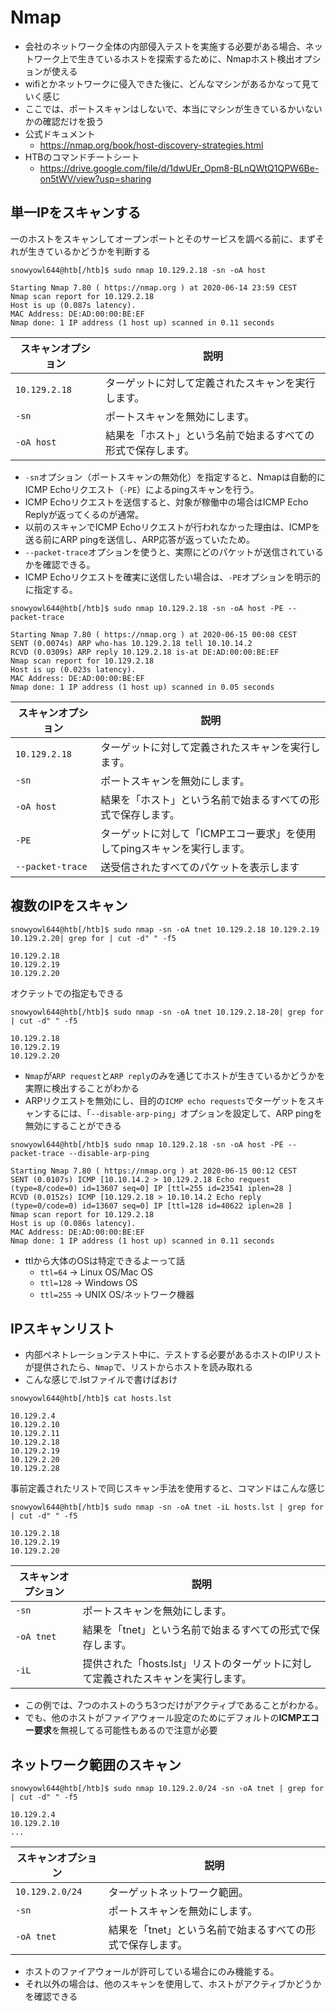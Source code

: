 # Nmap
- 会社のネットワーク全体の内部侵入テストを実施する必要がある場合、ネットワーク上で生きているホストを探索するために、Nmapホスト検出オプションが使える
- wifiとかネットワークに侵入できた後に、どんなマシンがあるかなって見ていく感じ
- ここでは、ポートスキャンはしないで、本当にマシンが生きているかいないかの確認だけを扱う
- 公式ドキュメント
	- https://nmap.org/book/host-discovery-strategies.html
- HTBのコマンドチートシート
	- https://drive.google.com/file/d/1dwUEr_Opm8-BLnQWtQ1QPW6Be-on5tWV/view?usp=sharing

## 単一IPをスキャンする
一のホストをスキャンしてオープンポートとそのサービスを調べる前に、まずそれが生きているかどうかを判断する
```shell-session
snowyowl644@htb[/htb]$ sudo nmap 10.129.2.18 -sn -oA host 

Starting Nmap 7.80 ( https://nmap.org ) at 2020-06-14 23:59 CEST
Nmap scan report for 10.129.2.18
Host is up (0.087s latency).
MAC Address: DE:AD:00:00:BE:EF
Nmap done: 1 IP address (1 host up) scanned in 0.11 seconds
```

|**スキャンオプション**|**説明**|
|---|---|
|`10.129.2.18`|ターゲットに対して定義されたスキャンを実行します。|
|`-sn`|ポートスキャンを無効にします。|
|`-oA host`|結果を「ホスト」という名前で始まるすべての形式で保存します。|
- `-sn`オプション（ポートスキャンの無効化）を指定すると、Nmapは自動的にICMP Echoリクエスト（`-PE`）によるpingスキャンを行う。
- ICMP Echoリクエストを送信すると、対象が稼働中の場合はICMP Echo Replyが返ってくるのが通常。
- 以前のスキャンでICMP Echoリクエストが行われなかった理由は、ICMPを送る前にARP pingを送信し、ARP応答が返っていたため。
- `--packet-trace`オプションを使うと、実際にどのパケットが送信されているかを確認できる。
- ICMP Echoリクエストを確実に送信したい場合は、`-PE`オプションを明示的に指定する。

```shell-session
snowyowl644@htb[/htb]$ sudo nmap 10.129.2.18 -sn -oA host -PE --packet-trace 

Starting Nmap 7.80 ( https://nmap.org ) at 2020-06-15 00:08 CEST
SENT (0.0074s) ARP who-has 10.129.2.18 tell 10.10.14.2
RCVD (0.0309s) ARP reply 10.129.2.18 is-at DE:AD:00:00:BE:EF
Nmap scan report for 10.129.2.18
Host is up (0.023s latency).
MAC Address: DE:AD:00:00:BE:EF
Nmap done: 1 IP address (1 host up) scanned in 0.05 seconds
```

| **スキャンオプション**    | **説明**                                   |
| ---------------- | ---------------------------------------- |
| `10.129.2.18`    | ターゲットに対して定義されたスキャンを実行します。                |
| `-sn`            | ポートスキャンを無効にします。                          |
| `-oA host`       | 結果を「ホスト」という名前で始まるすべての形式で保存します。           |
| `-PE`            | ターゲットに対して「ICMPエコー要求」を使用してpingスキャンを実行します。 |
| `--packet-trace` | 送受信されたすべてのパケットを表示します                     |

## 複数のIPをスキャン
```shell-session
snowyowl644@htb[/htb]$ sudo nmap -sn -oA tnet 10.129.2.18 10.129.2.19 10.129.2.20| grep for | cut -d" " -f5

10.129.2.18
10.129.2.19
10.129.2.20
```
オクテットでの指定もできる
```shell-session
snowyowl644@htb[/htb]$ sudo nmap -sn -oA tnet 10.129.2.18-20| grep for | cut -d" " -f5

10.129.2.18
10.129.2.19
10.129.2.20
```

- `Nmap`が`ARP request`と`ARP reply`のみを通じてホストが生きているかどうかを実際に検出することがわかる
- ARPリクエストを無効にし、目的の`ICMP echo requests`でターゲットをスキャンするには、「`--disable-arp-ping`」オプションを設定して、ARP pingを無効にすることができる
```shell-session
snowyowl644@htb[/htb]$ sudo nmap 10.129.2.18 -sn -oA host -PE --packet-trace --disable-arp-ping 

Starting Nmap 7.80 ( https://nmap.org ) at 2020-06-15 00:12 CEST
SENT (0.0107s) ICMP [10.10.14.2 > 10.129.2.18 Echo request (type=8/code=0) id=13607 seq=0] IP [ttl=255 id=23541 iplen=28 ]
RCVD (0.0152s) ICMP [10.129.2.18 > 10.10.14.2 Echo reply (type=0/code=0) id=13607 seq=0] IP [ttl=128 id=40622 iplen=28 ]
Nmap scan report for 10.129.2.18
Host is up (0.086s latency).
MAC Address: DE:AD:00:00:BE:EF
Nmap done: 1 IP address (1 host up) scanned in 0.11 seconds
```

- ttlから大体のOSは特定できるよーって話
    - `ttl=64` → Linux OS/Mac OS
    - `ttl=128` → Windows OS
    - `ttl=255` → UNIX OS/ネットワーク機器
## IPスキャンリスト
- 内部ペネトレーションテスト中に、テストする必要があるホストのIPリストが提供されたら、`Nmap`で、リストからホストを読み取れる
- こんな感じで.lstファイルで書けばおけ
```shell-session
snowyowl644@htb[/htb]$ cat hosts.lst

10.129.2.4
10.129.2.10
10.129.2.11
10.129.2.18
10.129.2.19
10.129.2.20
10.129.2.28
```

事前定義されたリストで同じスキャン手法を使用すると、コマンドはこんな感じ
```shell-session
snowyowl644@htb[/htb]$ sudo nmap -sn -oA tnet -iL hosts.lst | grep for | cut -d" " -f5

10.129.2.18
10.129.2.19
10.129.2.20
```

| **スキャンオプション** | **説明**                                        |
| ------------- | --------------------------------------------- |
| `-sn`         | ポートスキャンを無効にします。                               |
| `-oA tnet`    | 結果を「tnet」という名前で始まるすべての形式で保存します。               |
| `-iL`         | 提供された「hosts.lst」リストのターゲットに対して定義されたスキャンを実行します。 |

- この例では、7つのホストのうち3つだけがアクティブであることがわかる。
- でも、他のホストがファイアウォール設定のためにデフォルトの**ICMPエコー要求**を無視してる可能性もあるので注意が必要


## ネットワーク範囲のスキャン
```shell-session
snowyowl644@htb[/htb]$ sudo nmap 10.129.2.0/24 -sn -oA tnet | grep for | cut -d" " -f5

10.129.2.4
10.129.2.10
...
```

| **スキャンオプション**   | **説明**                          |
| --------------- | ------------------------------- |
| `10.129.2.0/24` | ターゲットネットワーク範囲。                  |
| `-sn`           | ポートスキャンを無効にします。                 |
| `-oA tnet`      | 結果を「tnet」という名前で始まるすべての形式で保存します。 |

- ホストのファイアウォールが許可している場合にのみ機能する。
- それ以外の場合は、他のスキャンを使用して、ホストがアクティブかどうかを確認できる

